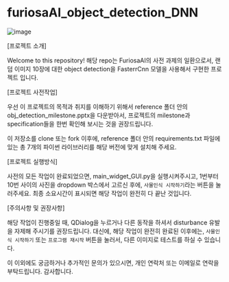# furiosaAI_object_detection_DNN
![image](https://user-images.githubusercontent.com/30963732/225328905-85d73d7a-70b5-48f8-8d65-bfd8ed3466a1.png)



[프로젝트 소개]

Welcome to this repository!
해당 repo는 FuriosaAI의 사전 과제의 일환으로서, 랜덤 이미지 10장에 대한 object detection을 FasterrCnn 모델을 사용해서 구현한 프로젝트 입니다.



[프로젝트 사전작업]

우선 이 프로젝트의 목적과 취지를 이해하기 위해서 reference 폴더 안의 obj_detection_milestone.pptx을 다운받아서, 프로젝트의 milestone과 specification들을 한번 확인해 보시는 것을 권장드립니다.

이 저장소를 clone 또는 fork 이후에, reference 폴더 안의 requirements.txt 파일에 있는 총 7개의 파이썬 라이브러리를 해당 버전에 맞게 설치해 주세요.



[프로젝트 실행방식]

사전의 모든 작업이 완료되었으면, main_widget_GUI.py을 실행시켜주시고, 1번부터 10번 사이의 사진을 dropdown 박스에서 고르신 후에, `사물인식 시작하기`라는 버튼을 눌러주세요. 
최종 소요시간이 표시되면 해당 작업이 완전히 다 끝난 것입니다.



[주의사항 및 권장사항]

해당 작업이 진행중일 때, QDialog을 누르거나 다른 동작을 하셔서 disturbance 유발을 자제해 주시기를 권장드립니다.
대신에, 해당 작업이 완전히 완료된 이후에는, `사물인식 시작하기` 또는 `프로그램 재시작` 버튼을 눌러서, 다른 이미지로 테스트를 하실 수 있습니다. 

이 이외에도 궁금하거나 추가적인 문의가 있으시면, 개인 연락처 또는 이메일로 연락을 부탁드립니다. 감사합니다.





